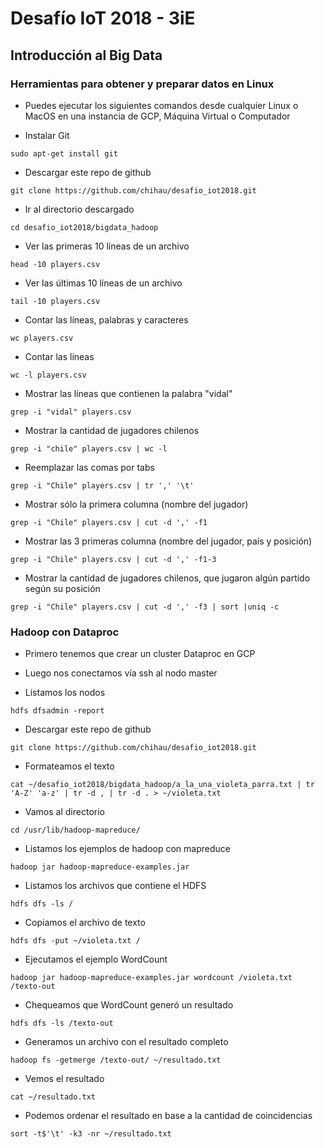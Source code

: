 # Desafío IoT 2018 - 3iE

## Introducción al Big Data

### Herramientas para obtener y preparar datos en Linux

* Puedes ejecutar los siguientes comandos desde cualquier Linux o MacOS en una instancia de GCP, Máquina Virtual o Computador

* Instalar Git
```
sudo apt-get install git
```

* Descargar este repo de github
```
git clone https://github.com/chihau/desafio_iot2018.git
```

* Ir al directorio descargado
```
cd desafio_iot2018/bigdata_hadoop
```

* Ver las primeras 10 líneas de un archivo
```
head -10 players.csv
```

* Ver las últimas 10 líneas de un archivo
```
tail -10 players.csv
```

* Contar las líneas, palabras y caracteres
```
wc players.csv
```

* Contar las líneas
```
wc -l players.csv
```

* Mostrar las líneas que contienen la palabra "vidal"
```
grep -i "vidal" players.csv
```

* Mostrar la cantidad de jugadores chilenos
```
grep -i "chile" players.csv | wc -l
```

* Reemplazar las comas por tabs
```
grep -i "Chile" players.csv | tr ',' '\t'
```

* Mostrar sólo la primera columna (nombre del jugador)
```
grep -i "Chile" players.csv | cut -d ',' -f1
```

* Mostrar las 3 primeras columna (nombre del jugador, país y posición)
```
grep -i "Chile" players.csv | cut -d ',' -f1-3
```

* Mostrar la cantidad de jugadores chilenos, que jugaron algún partido según su posición
```
grep -i "Chile" players.csv | cut -d ',' -f3 | sort |uniq -c
```

### Hadoop con Dataproc

* Primero tenemos que crear un cluster Dataproc en GCP

* Luego nos conectamos vía ssh al nodo master

* Listamos los nodos
```
hdfs dfsadmin -report
```

* Descargar este repo de github
```
git clone https://github.com/chihau/desafio_iot2018.git
```

* Formateamos el texto
```
cat ~/desafio_iot2018/bigdata_hadoop/a_la_una_violeta_parra.txt | tr 'A-Z' 'a-z' | tr -d , | tr -d . > ~/violeta.txt
```

* Vamos al directorio
```
cd /usr/lib/hadoop-mapreduce/
```

* Listamos los ejemplos de hadoop con mapreduce
```
hadoop jar hadoop-mapreduce-examples.jar
```

* Listamos los archivos que contiene el HDFS
```
hdfs dfs -ls /
```

* Copiamos el archivo de texto 
```
hdfs dfs -put ~/violeta.txt /
```

* Ejecutamos el ejemplo WordCount
```
hadoop jar hadoop-mapreduce-examples.jar wordcount /violeta.txt /texto-out
```

* Chequeamos que WordCount generó un resultado
```
hdfs dfs -ls /texto-out
```

* Generamos un archivo con el resultado completo
```
hadoop fs -getmerge /texto-out/ ~/resultado.txt
```

* Vemos el resultado
```
cat ~/resultado.txt
```

* Podemos ordenar el resultado en base a la cantidad de coincidencias
```
sort -t$'\t' -k3 -nr ~/resultado.txt
```
